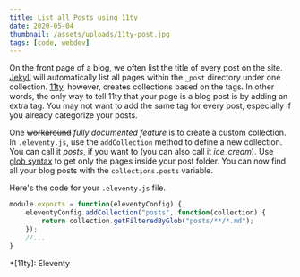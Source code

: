 ```yaml
---
title: List all Posts using 11ty
date: 2020-05-04
thumbnail: /assets/uploads/11ty-post.jpg
tags: [code, webdev]
---
```


On the front page of a blog, we often list the title of every post on the site. [Jekyll](https://jekyllrb.com) will automatically list all pages within the `_post` directory under one collection. [11ty](https://11ty.dev), however, creates collections based on the tags. In other words, the only way to tell 11ty that your page is a blog post is by adding an extra tag. You may not want to add the same tag for every post, especially if you already categorize your posts.

One ~~workaround~~ _fully documented feature_ is to create a custom collection. In `.eleventy.js`, use the `addCollection` method to define a new collection. You can call it _posts_, if you want to (you can also call it _ice_cream_). Use [glob syntax](https://github.com/isaacs/node-glob) to get only the pages inside your post folder. You can now find all your blog posts with the `collections.posts` variable.

Here's the code for your `.eleventy.js` file.
```js
module.exports = function(eleventyConfig) {
    eleventyConfig.addCollection("posts", function(collection) {
        return collection.getFilteredByGlob("posts/**/*.md");
    });
    //...
}
```

*[11ty]: Eleventy